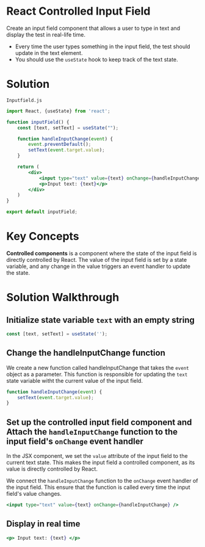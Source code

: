 # React Controlled Input Field 

Create an input field component that allows a user to type in text and display the test in real-life time. 

- Every time the user types something in the input field, the test should update in the text element. 
- You should use the `useState` hook to keep track of the text state. 

# Solution

`Inputfield.js`

```jsx
import React, {useState} from 'react';

function inputField() {
    const [text, setText] = useState("");

    function handleInputChange(event) {
        event.preventDefault();
        setText(event.target.value);
    }

    return (
        <div> 
            <input type="text" value={text} onChange={handleInputChange}/>
            <p>Input text: {text}</p>
        </div>
    )
}

export default inputField;
```

# Key Concepts

**Controlled components** is a component where the state of the input field is directly controlled by React. The value of the input field is set by a state variable, and any change in the value triggers an event handler to update the state. 

# Solution Walkthrough 

## Initialize state variable `text` with an empty string 

```jsx
const [text, setText] = useState('');
```

## Change the handleInputChange function

We create a new function called handleInputChange that takes the `event` object as a parameter. This function is responsible for updating the `text` state variable witht the current value of the input field. 

```jsx
function handleInputChange(event) {
    setText(event.target.value);
}
```
## Set up the controlled input field component and Attach the `handleInputChange` function to the input field's `onChange` event handler

In the JSX component, we set the `value` attribute of the input field to the current text state. This makes the input field a controlled component, as its value is directly controlled by React. 

We connect the `handleInputChange` function to the `onChange` event handler of the input field. This ensure that the function is called every time the input field's value changes. 

```jsx
<input type="text" value={text} onChange={handleInputChange} />
```

## Display in real time
```jsx
<p> Input text: {text} </p>
```
